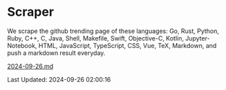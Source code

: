 # Scraper

We scrape the github trending page of these languages: Go, Rust, Python, Ruby, C++, C, Java, Shell, Makefile, Swift, Objective-C, Kotlin, Jupyter-Notebook, HTML, JavaScript, TypeScript, CSS, Vue, TeX, Markdown, and push a markdown result everyday.

[2024-09-26.md](https://github.com/cumthxy/github-trending-backup/blob/master/2024-09-26.md)

Last Updated: 2024-09-26 02:00:16